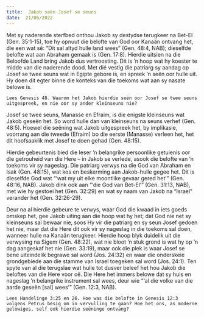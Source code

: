 ```yaml
---
title:  Jakob seën Josef se seuns
date:  21/06/2022
---
```


Met sy naderende sterfbed onthou Jakob sy destydse terugkeer na Bet-El (Gen. 35:1-15), toe hy opnuut die belofte van God oor Kanaän ontvang het, die een wat sê: “Dit sal altyd hulle land wees” (Gen. 48:4, NAB); dieselfde belofte wat aan Abraham gemaak is (Gen. 17:8). Hierdie uitsien na die Beloofde Land bring Jakob dus vertroosting. Dit is ’n hoop wat hy koester te midde van die naderende dood. Met dié vestig die patriarg sy aandag op Josef se twee seuns wat in Egipte gebore is, en spreek ’n seën oor hulle uit. Hy doen dit egter binne die konteks van die toekoms wat aan sy nasate belowe is.

`Lees Genesis 48. Waarom het Jakob hierdie seën oor Josef se twee seuns uitgespreek, en nie oor sy ander kleinseuns nie?`

Josef se twee seuns, Manasse en Efraim, is die enigste kleinseuns wat Jakob geseën het. So word hulle dan van kleinseuns na seuns verhef (Gen. 48:5). Hoewel die seëning wat Jakob uitgespreek het, by implikasie, voorrang aan die tweede (Efraim) bo die eerste (Manasse) verleen het, het dit hoofsaaklik met Josef te doen gehad (Gen. 48:15).

Hierdie gebeurtenis bied die leser ’n belangrike persoonlike getuienis oor die getrouheid van die Here – in Jakob se verlede, asook die belofte van ’n toekoms vir sy nageslag. Die patriarg verwys na die God van Abraham en Isak (Gen. 48:15), wat kos en beskerming aan Jakob-hulle gegee het. Dit is dieselfde God wat “‘wat my uit elke moontlike gevaar gered het’” (Gen. 48:16, NAB). Jakob dink ook aan “‘die God van Bet-El’” (Gen. 31:13, NAB), met wie hy gestoei het (Gen. 32:29) en wat sy naam van Jakob na “Israel” verander het (Gen. 32:26-29).

Deur na al hierdie gebeure te verwys, waar God die kwaad in iets goeds omskep het, gee Jakob uiting aan die hoop wat hy het; dat God nie net sy kleinseuns sal bewaar nie, soos Hy vir die patriarg en sy seun Josef gedoen het nie, maar dat die Here dit ook vir sy nageslag in die toekoms sal doen, wanneer hulle na Kanaän terugkeer. Hierdie hoop blyk duidelik uit die verwysing na Sigem (Gen. 48:22), wat nie bloot ’n stuk grond is wat hy op ’n dag aangeskaf het nie (Gen. 33:19), maar ook die plek is waar Josef se bene uiteindelik begrawe sal word (Jos. 24:32) en waar die onderskeie grondgebiede aan die stamme van Israel toegeken sal word (Jos. 24:1). Ten spyte van al die terugslae wat hulle tot dusver beleef het hou Jakob die beloftes van die Here voor oë. Die Here het immers belowe dat sy huis en nageslag ’n belangrike instrument sal wees, deur wie “‘al die volke van die aarde geseën [sal] wees’” (Gen. 12:3, NAB).

`Lees Handelinge 3:25 en 26. Hoe was die belofte in Genesis 12:3 volgens Petrus besig om in vervulling te gaan? Hoe het ons, as moderne gelowiges, self ook hierdie seëninge ontvang?`